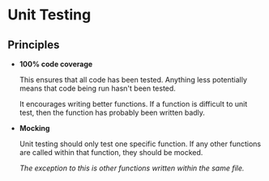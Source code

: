 # **Unit Testing**

## **Principles**
- **100% code coverage**
                    
  This ensures that all code has been tested. Anything less potentially means that code being run hasn't been tested.

  It encourages writing better functions. If a function is difficult to unit test, then the function has probably been written badly.
  
- **Mocking**

  Unit testing should only test one specific function. If any other functions are called within that function, they should be mocked.

  *The exception to this is other functions written within the same file.*